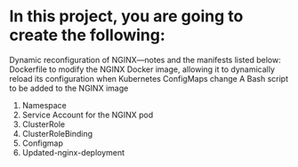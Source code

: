 # In this project, you are going to create the following:

Dynamic reconfiguration of NGINX—notes and the manifests listed below:
Dockerfile to modify the NGINX Docker image, allowing it to dynamically reload its configuration when Kubernetes ConfigMaps change
A Bash script to be added to the NGINX image
1. Namespace
2. Service Account for the NGINX pod
3. ClusterRole
4. ClusterRoleBinding
5. Configmap
6. Updated-nginx-deployment
